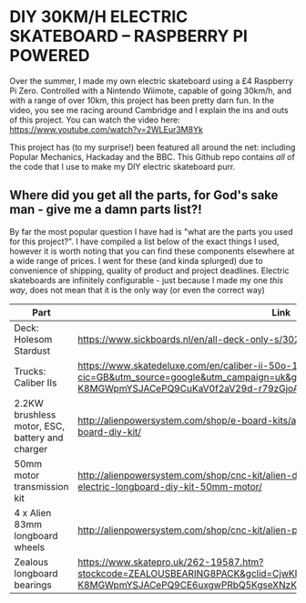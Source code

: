 # DIY 30KM/H ELECTRIC SKATEBOARD – RASPBERRY PI POWERED

Over the summer, I made my own electric skateboard using a £4 Raspberry Pi Zero. Controlled with a Nintendo Wiimote, capable of going 30km/h, and with a range of over 10km, this project has been pretty darn fun. In the video, you see me racing around Cambridge and I explain the ins and outs of this project. You can watch the video here: https://www.youtube.com/watch?v=2WLEur3M8Yk

This project has (to my surprise!) been featured all around the net: including Popular Mechanics, Hackaday and the BBC. This Github repo contains *all* of the code that I use to make my DIY electric skateboard purr.

## Where did you get all the parts, for God's sake man - give me a damn parts list?!

By far the most popular question I have had is "what are the parts you used for this project?". I have compiled a list below of the exact things I used, however it is worth noting that you can find these components elsewhere at a wide range of prices. I went for these (and kinda splurged) due to convenience of shipping, quality of product and project deadlines. Electric skateboards are infinitely  configurable - just because I made my one *this way*, does not mean that it is the only way (or even the correct way)

|Part                     |Link                                                                                    |
|---                      |---                                                                                     |
|Deck: Holesom Stardust   |https://www.sickboards.nl/en/all-deck-only-s/3022-holesom-stardust-deck-only.html       |
|Trucks: Caliber IIs       |https://www.skatedeluxe.com/en/caliber-ii-50o-184mm-truck-satin-gold_p78988?cic=GB&utm_source=google&utm_campaign=uk&gclid=CjwKEAiAyO_BBRDOgM-K8MGWpmYSJACePQ9CuKaV0f2aV29d-r79zGjoAlBOdZi6tL7oovJ8lf8MdxoCvefw_wcB                                                                                        |
|2.2KW brushless motor, ESC, battery and charger                         |http://alienpowersystem.com/shop/e-board-kits/aps-120amp-2-2kw-6s-single-motor-e-board-diy-kit/                                                                                        |
|50mm motor transmission kit   |http://alienpowersystem.com/shop/cnc-kit/alien-drive-complete-kits/alien-drive-systems-electric-longboard-diy-kit-50mm-motor/       |
|4 x Alien 83mm longboard wheels   |http://alienpowersystem.com/shop/cnc-kit/alien-power-wheel-83mm-78a/      |
|Zealous longboard bearings   |https://www.skatepro.uk/262-19587.htm?stockcode=ZEALOUSBEARING8PACK&gclid=CjwKEAiAyO_BBRDOgM-K8MGWpmYSJACePQ9CE6uxgwPRbQ5KgseXNzKhhDF9gRN__eR0LN3BPsEBchoCKJbw_wcB       |
